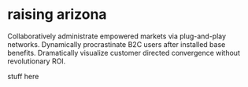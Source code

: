 raising arizona
===============

Collaboratively administrate empowered markets via plug-and-play networks. Dynamically procrastinate B2C users after installed base benefits. Dramatically visualize customer directed convergence without revolutionary ROI.

stuff here
